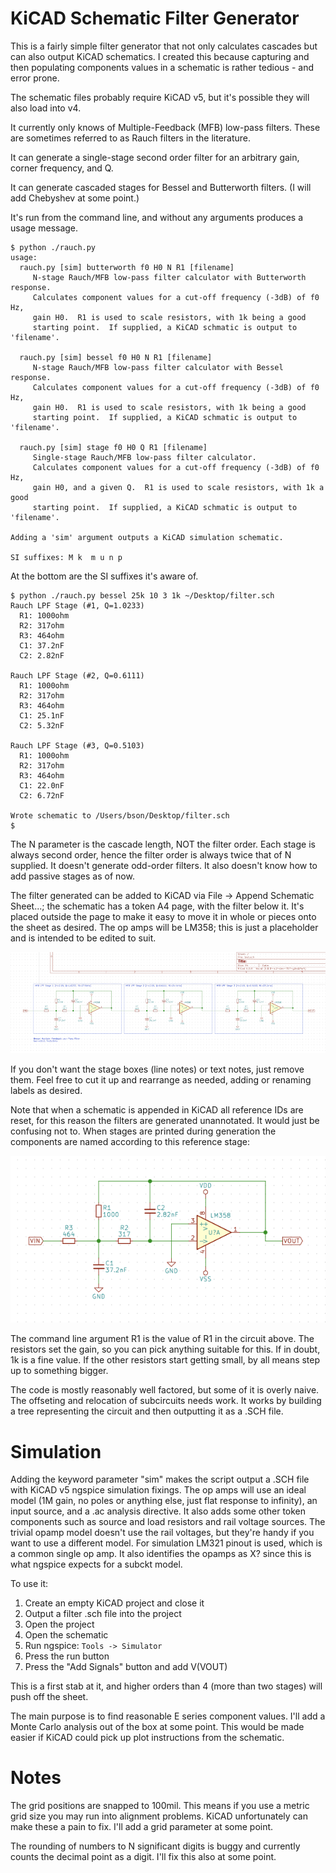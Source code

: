 # KiCAD Schematic Filter Generator

This is a fairly simple filter generator that not only calculates
cascades but can also output KiCAD schematics.  I created this because
capturing and then populating components values in a schematic is
rather tedious - and error prone.

The schematic files probably require KiCAD v5, but it's possible they
will also load into v4.

It currently only knows of Multiple-Feedback (MFB) low-pass filters.
These are sometimes referred to as Rauch filters in the literature.

It can generate a single-stage second order filter for an arbitrary
gain, corner frequency, and Q.

It can generate cascaded stages for Bessel and Butterworth filters.
(I will add Chebyshev at some point.)

It's run from the command line, and without any arguments produces a
usage message.
```
$ python ./rauch.py
usage:
  rauch.py [sim] butterworth f0 H0 N R1 [filename]
     N-stage Rauch/MFB low-pass filter calculator with Butterworth response.
     Calculates component values for a cut-off frequency (-3dB) of f0 Hz,
     gain H0.  R1 is used to scale resistors, with 1k being a good
     starting point.  If supplied, a KiCAD schmatic is output to 'filename'.

  rauch.py [sim] bessel f0 H0 N R1 [filename]
     N-stage Rauch/MFB low-pass filter calculator with Bessel response.
     Calculates component values for a cut-off frequency (-3dB) of f0 Hz,
     gain H0.  R1 is used to scale resistors, with 1k being a good
     starting point.  If supplied, a KiCAD schmatic is output to 'filename'.

  rauch.py [sim] stage f0 H0 Q R1 [filename]
     Single-stage Rauch/MFB low-pass filter calculator.
     Calculates component values for a cut-off frequency (-3dB) of f0 Hz,
     gain H0, and a given Q.  R1 is used to scale resistors, with 1k a good
     starting point.  If supplied, a KiCAD schmatic is output to 'filename'.

Adding a 'sim' argument outputs a KiCAD simulation schematic.

SI suffixes: M k  m u n p
```

At the bottom are the SI suffixes it's aware of. 

```
$ python ./rauch.py bessel 25k 10 3 1k ~/Desktop/filter.sch
Rauch LPF Stage (#1, Q=1.0233)
  R1: 1000ohm
  R2: 317ohm
  R3: 464ohm
  C1: 37.2nF
  C2: 2.82nF

Rauch LPF Stage (#2, Q=0.6111)
  R1: 1000ohm
  R2: 317ohm
  R3: 464ohm
  C1: 25.1nF
  C2: 5.32nF

Rauch LPF Stage (#3, Q=0.5103)
  R1: 1000ohm
  R2: 317ohm
  R3: 464ohm
  C1: 22.0nF
  C2: 6.72nF

Wrote schematic to /Users/bson/Desktop/filter.sch
$
```

The N parameter is the cascade length, NOT the filter order.  Each
stage is always second order, hence the filter order is always twice
that of N supplied.  It doesn't generate odd-order filters.  It also
doesn't know how to add passive stages as of now.

The filter generated can be added to KiCAD via File -> Append
Schematic Sheet...; the schematic has a token A4 page, with the filter
below it.  It's placed outside the page to make it easy to move it in
whole or pieces onto the sheet as desired.  The op amps will be LM358;
this is just a placeholder and is intended to be edited to suit.

![alt text](doc/sample_cascade.png "Sample KiCAD Schematic")

If you don't want the stage boxes (line notes) or text notes, just remove them.
Feel free to cut it up and rearrange as needed, adding or renaming
labels as desired.

Note that when a schematic is appended in KiCAD all reference IDs are
reset, for this reason the filters are generated unannotated.  It
would just be confusing not to.  When stages are printed during
generation the components are named according to this reference stage:

![alt text](doc/refstage.png "Reference Schematic for Component Values")

The command line argument R1 is the value of R1 in the circuit above.
The resistors set the gain, so you can pick anything suitable for
this.  If in doubt, 1k is a fine value.  If the other resistors start
getting small, by all means step up to something bigger.

The code is mostly reasonably well factored, but some of it is overly
naive.  The offseting and relocation of subcircuits needs work.  It works
by building a tree representing the circuit and then outputting it as
a .SCH file.

# Simulation

Adding the keyword parameter "sim" makes the script output a .SCH file
with KiCAD v5 ngspice simulation fixings.  The op amps will use an ideal
model (1M gain, no poles or anything else, just flat response to infinity),
an input source, and a .ac analysis directive.  It also adds some other
token components such as source and load resistors and rail voltage sources.
The trivial opamp model doesn't use the rail voltages, but they're handy if
you want to use a different model.  For simulation LM321 pinout is used,
which is a common single op amp.  It also identifies the opamps as X? since
this is what ngspice expects for a subckt model.

To use it:
1. Create an empty KiCAD project and close it
2. Output a filter .sch file into the project
3. Open the project
4. Open the schematic
5. Run ngspice: ```Tools -> Simulator```
6. Press the run button
7. Press the "Add Signals" button and add V(VOUT)

This is a first stab at it, and higher orders than 4 (more than two stages)
will push off the sheet.

The main purpose is to find reasonable E series component values.
I'll add a Monte Carlo analysis out of the box at some point.  This would
be made easier if KiCAD could pick up plot instructions from the schematic.

# Notes

The grid positions are snapped to 100mil.  This means if you use a
metric grid size you may run into alignment problems.  KiCAD
unfortunately can make these a pain to fix.  I'll add a grid
parameter at some point.

The rounding of numbers to N significant digits is buggy and currently
counts the decimal point as a digit.  I'll fix this also at some
point.
